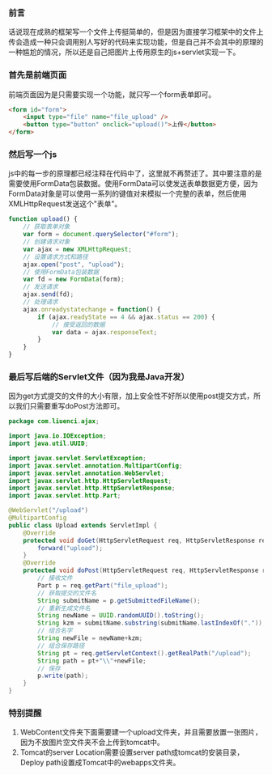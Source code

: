 ### 前言
话说现在成熟的框架写一个文件上传挺简单的，但是因为直接学习框架中的文件上传会造成一种只会调用别人写好的代码来实现功能，但是自己并不会其中的原理的一种尴尬的情况，所以还是自己把图片上传用原生的js+servlet实现一下。

### 首先是前端页面
前端页面因为是只需要实现一个功能，就只写一个form表单即可。
```html
<form id="form">
	<input type="file" name="file_upload" />
	<button type="button" onclick="upload()">上传</button>
</form>
```
### 然后写一个js
js中的每一步的原理都已经注释在代码中了，这里就不再赘述了。其中要注意的是需要使用FormData包装数据。使用FormData可以使发送表单数据更方便，因为FormData对象是可以使用一系列的键值对来模拟一个完整的表单，然后使用XMLHttpRequest发送这个"表单"。
```javascript
function upload() {
	// 获取表单对象
	var form = document.querySelector("#form");
	// 创建请求对象
	var ajax = new XMLHttpRequest;
	// 设置请求方式和路径
	ajax.open("post", "upload");
	// 使用FormData包装数据
	var fd = new FormData(form);
	// 发送请求
	ajax.send(fd);
	// 处理请求
	ajax.onreadystatechange = function() {
		if (ajax.readyState == 4 && ajax.status == 200) {
			// 接受返回的数据
			var data = ajax.responseText;
		}
	}
}
```
### 最后写后端的Servlet文件（因为我是Java开发）
因为get方式提交的文件的大小有限，加上安全性不好所以使用post提交方式，所以我们只需要重写doPost方法即可。
```java
package com.liuenci.ajax;

import java.io.IOException;
import java.util.UUID;

import javax.servlet.ServletException;
import javax.servlet.annotation.MultipartConfig;
import javax.servlet.annotation.WebServlet;
import javax.servlet.http.HttpServletRequest;
import javax.servlet.http.HttpServletResponse;
import javax.servlet.http.Part;

@WebServlet("/upload")
@MultipartConfig
public class Upload extends ServletImpl {
	@Override
	protected void doGet(HttpServletRequest req, HttpServletResponse resp) throws ServletException, IOException {
		forward("upload");
	}
	@Override
	protected void doPost(HttpServletRequest req, HttpServletResponse resp) throws ServletException, IOException {
		// 接收文件
		Part p = req.getPart("file_upload");
		// 获取提交的文件名
		String submitName = p.getSubmittedFileName();
		// 重新生成文件名
		String newName = UUID.randomUUID().toString();
		String kzm = submitName.substring(submitName.lastIndexOf("."));
		// 组合名字
		String newFile = newName+kzm;
		// 组合保存路径
		String pt = req.getServletContext().getRealPath("/upload");
		String path = pt+"\\"+newFile;
		// 保存
		p.write(path);
	}
}
```
### 特别提醒
1. WebContent文件夹下面需要建一个upload文件夹，并且需要放置一张图片，因为不放图片空文件夹不会上传到tomcat中。
2. Tomcat的server Location需要设置server path成tomcat的安装目录，Deploy path设置成Tomcat中的webapps文件夹。

